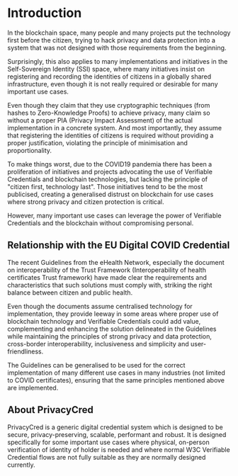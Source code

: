 # Introduction

In the blockchain space, many people and many projects put the technology first before the citizen, trying to hack privacy and data protection into a system that was not designed with those requirements from the beginning.

Surprisingly, this also applies to many implementations and initiatives in the Self-Sovereign Identity (SSI) space, where many initiatives insist on registering and recording the identities of citizens in a globally shared infrastructure, even though it is not really required or desirable for many important use cases.

Even though they claim that they use cryptographic techniques (from hashes to Zero-Knowledge Proofs) to achieve privacy, many claim so without a proper PIA (Privacy Impact Assessment) of the actual implementation in a concrete system. And most importantly, they assume that registering the identities of citizens is required without providing a proper justification, violating the principle of minimisation and proportionality.

To make things worst, due to the COVID19 pandemia there has been a proliferation of initiatives and projects advocating the use of Verifiable Credentials and blockchain technologies, but lacking the principle of "citizen first, technology last". Those initiatives tend to be the most publicised, creating a generalised distrust on blockchain for use cases where strong privacy and citizen protection is critical.

However, many important use cases can leverage the power of Verifiable Credentials and the blockchain without compromising personal. 

## Relationship with the EU Digital COVID Credential

The recent Guidelines from the eHealth Network, especially the document on interoperability of the Trust Framework (Interoperability of health certificates Trust framework) have made clear the requirements and characteristics that such solutions must comply with, striking the right balance between citizen and public health.

Even though the documents assume centralised technology for implementation, they provide leeway in some areas where proper use of blockchain technology and Verifiable Credentials could add value, complementing and enhancing the solution delineated in the Guidelines while maintaining the principles of strong privacy and data protection, cross-border interoperability, inclusiveness and simplicity and user-friendliness.

The Guidelines can be generalised to be used for the correct implementation of many different use cases in many industries (not limited to COVID certificates), ensuring that the same principles mentioned above are implemented.

## About PrivacyCred

PrivacyCred is a generic digital credential system which is designed to be secure, privacy-preserving, scalable, performant and robust. It is designed specifically for some important use cases where physical, on-person verification of identity of holder is needed and where normal W3C Verifiable Credential flows are not fully suitable as they are normally designed currently.